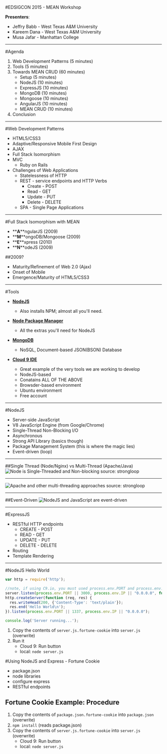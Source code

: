 #EDSIGCON 2015 - MEAN Workshop

**Presenters**:

* Jeffry Babb - West Texas A&M University
* Kareem Dana - West Texas A&M University
* Musa Jafar - Manhattan College

---

#Agenda

1. Web Development Patterns (5 minutes)
2. Tools (5 minutes)
3. Towards MEAN CRUD (60 minutes)
   * Setup (5 minutes)
   * NodeJS (10 minutes)
   * ExpressJS (10 minutes)
   * MongoDB (10 minutes)
   * Mongoose (10 minutes)
   * AngularJS (10 minutes)
   * MEAN CRUD (10 minutes) 
4. Conclusion

---

#Web Development Patterns

* HTML5/CSS3
* Adaptive/Responsive Mobile First Design
* AJAX
* Full Stack Isomorphism
* MVC
   * Ruby on Rails
* Challenges of Web Applications
   * Statelessness of HTTP
   * REST - service endpoints and HTTP Verbs
      * Create - POST
      * Read - GET
      * Update - PUT
      * Delete - DELETE
   * SPA - Single Page Applications

---

#Full Stack Isomorphism with MEAN

* **__A__**ngularJS (2009)
* **__M__**ongoDB/Mongoose (2009)
* **__E__**xpress (2010)
* **__N__**odeJS (2009)

##2009?
* Maturity/Refinement of Web 2.0 (Ajax)
* Onset of Mobile
* Emergence/Maturity of HTML5/CSS3
 
---

#Tools

* **[NodeJS](https://nodejs.org/en/)**
   * Also installs NPM; almost all you'll need.

* **[Node Package Manager](https://www.npmjs.com/)**
   * All the extras you'll need for NodeJS

* **[MongoDB](https://www.mongodb.org/)**
   * NoSQL, Document-based JSON(BSON) Database

* **[Cloud 9 IDE](http://c9.io)**
   * Great example of the very tools we are working to develop
   * NodeJS-based
   * Conatains ALL OF THE ABOVE
   * Browsder-based environment
   * Ubuntu environment
   * Free account

---

#NodeJS

* Server-side JavaScript
* V8 JavaScript Engine (from Google/Chrome)
* Single-Thread Non-Blocking I/O
* Asynchronous
* Strong API Library (basics though)
* Package Management System (this is where the magic lies)
* Event-driven (loop)

---

##Single Thread (Node/Nginx) vs Multi-Thread (Apache/Java)
![Node is Single-Threaded and Non-blocking](http://i39.photobucket.com/albums/e188/ahuimanu/threading_node_zpshths1cqd.png "Node is Single-Threaded and Non-blocking")
source: strongloop

---

![Apache and other multi-threading approaches](http://i39.photobucket.com/albums/e188/ahuimanu/threading_java_zpsvolnymbf.png "Apache and other multi-threading approaches")
source: strongloop

---

##Event-Driven
![NodeJS and JavaScript are event-driven](http://i39.photobucket.com/albums/e188/ahuimanu/NodeEventLoop_zpsg6o8fxe9.png "NodeJS and JavaScript are event-driven")

---

#ExpressJS
* RESTful HTTP endpoints
   * CREATE - POST
   * READ - GET
   * UPDATE - PUT
   * DELETE - DELETE
* Routing
* Template Rendering
 
---

#NodeJS Hello World

```JavaScript
var http = require('http');

//note, if using C9.io, you must used process.env.PORT and process.env.IP
server.listen(process.env.PORT || 3000, process.env.IP || "0.0.0.0", function(){
http.createServer(function (req, res) {
  res.writeHead(200, {'Content-Type': 'text/plain'});
  res.end('Hello World\n');
}).listen(process.env.PORT || 1337, process.env.IP || "0.0.0.0");

console.log('Server running...');
```
1. Copy the contents of `server.js.fortune-cookie` into `server.js` (overwrite)
2. Run it
   * Cloud 9: Run button
   * local: `node server.js`

#Using NodeJS and Express - Fortune Cookie

* package.json
* node libraries
* configure express
* RESTful endpoints

## Fortune Cookie Example: Procedure

1. Copy the contents of `package.json.fortune-cookie` into `package.json` (overwrite)
2. `npm install` (reads package.json)
3. Copy the contents of `server.js.fortune-cookie` into `server.js` (overwrite)
   * Cloud 9: Run button
   * local: `node server.js`